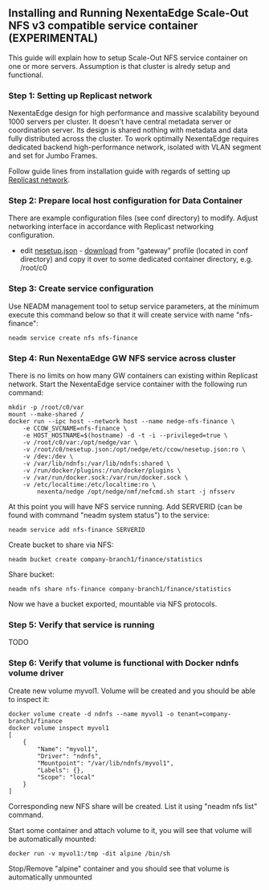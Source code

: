 ## Installing and Running NexentaEdge Scale-Out NFS v3 compatible service container (EXPERIMENTAL)
This guide will explain how to setup Scale-Out NFS service container on one or more servers. Assumption is that cluster is alredy setup and functional.

### Step 1: Setting up Replicast network
NexentaEdge design for high performance and massive scalability beyound 1000 servers per cluster. It doesn't have central metadata server or coordination server. Its design is shared nothing with metadata and data fully distributed across the cluster. To work optimally NexentaEdge requires dedicated backend high-performance network, isolated with VLAN segment and set for Jumbo Frames.

Follow guide lines from installation guide with regards of setting up [Replicast network](https://github.com/Nexenta/edge-dev/blob/master/INSTALL.md#step-1-setting-up-replicast-network).

### Step 2: Prepare local host configuration for Data Container
There are example configuration files (see conf directory) to modify. Adjust networking interface in accordance with Replicast networking configuration.

* edit [nesetup.json](https://github.com/Nexenta/nedge-dev/blob/master/conf/gateway/nesetup.json) - [download](https://raw.githubusercontent.com/Nexenta/nedge-dev/master/conf/gateway/nesetup.json) from "gateway" profile (located in conf directory) and copy it over to some dedicated container directory, e.g. /root/c0

### Step 3: Create service configuration
Use NEADM management tool to setup service parameters, at the minimum execute this command below so that it will create service with name "nfs-finance":
```
neadm service create nfs nfs-finance
```

### Step 4: Run NexentaEdge GW NFS service across cluster
There is no limits on how many GW containers can existing within Replicast network. Start the NexentaEdge service container with the following run command:
```
mkdir -p /root/c0/var
mount --make-shared /
docker run --ipc host --network host --name nedge-nfs-finance \
	-e CCOW_SVCNAME=nfs-finance \
	-e HOST_HOSTNAME=$(hostname) -d -t -i --privileged=true \
	-v /root/c0/var:/opt/nedge/var \
	-v /root/c0/nesetup.json:/opt/nedge/etc/ccow/nesetup.json:ro \
	-v /dev:/dev \
	-v /var/lib/ndnfs:/var/lib/ndnfs:shared \
	-v /run/docker/plugins:/run/docker/plugins \
	-v /var/run/docker.sock:/var/run/docker.sock \
	-v /etc/localtime:/etc/localtime:ro \
        nexenta/nedge /opt/nedge/nmf/nefcmd.sh start -j nfsserv
```

At this point you will have NFS service running. Add SERVERID (can be found with command "neadm system status") to the service:
```
neadm service add nfs-finance SERVERID
```

Create bucket to share via NFS:
```
neadm bucket create company-branch1/finance/statistics
```

Share bucket:
```
neadm nfs share nfs-finance company-branch1/finance/statistics
```

Now we have a bucket exported, mountable via NFS protocols.

### Step 5: Verify that service is running

TODO

### Step 6: Verify that volume is functional with Docker ndnfs volume driver
Create new volume myvol1. Volume will be created and you should be able to inspect it:

```
docker volume create -d ndnfs --name myvol1 -o tenant=company-branch1/finance
docker volume inspect myvol1
[
    {
        "Name": "myvol1",
        "Driver": "ndnfs",
        "Mountpoint": "/var/lib/ndnfs/myvol1",
        "Labels": {},
        "Scope": "local"
    }
]
```

Corresponding new NFS share will be created. List it using "neadm nfs list" command.

Start some container and attach volume to it, you will see that volume will be automatically mounted:
```
docker run -v myvol1:/tmp -dit alpine /bin/sh
```

Stop/Remove "alpine" container and you should see that volume is automatically unmounted
